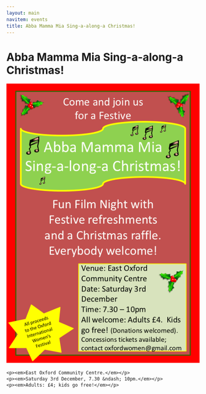 ```yaml
---
layout: main
navitem: events
title: Abba Mamma Mia Sing-a-along-a Christmas!
---
```


# Abba Mamma Mia Sing-a-along-a Christmas!

<div class="feature">
    <img src="/img/events/sing-xmas/sing-xmas-flyer.png" alt="Come and join us for a festive Abba Mamma Mia Sing-a-long-a Christmas! fun film night with festive refreshments and a Christmas raffle. Everybody welcome!">
    
    <p><em>East Oxford Community Centre.</em></p>
    <p><em>Saturday 3rd December, 7.30 &ndash; 10pm.</em></p>
    <p><em>Adults: £4; kids go free!</em></p>
</div>

